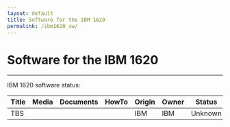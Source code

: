```yaml
---
layout: default
title: Software for the IBM 1620
permalink: /ibm1620_sw/
---
```


# Software for the IBM 1620

---

IBM 1620 software status:

| Title   | Media                                                | Documents | HowTo | Origin | Owner | Status                                |
| ------- | ---------------------------------------------------- | --------- | ----- | ------ | ----- | ------------------------------------- |
| TBS |     |           |       | IBM    | IBM   | Unknown |
